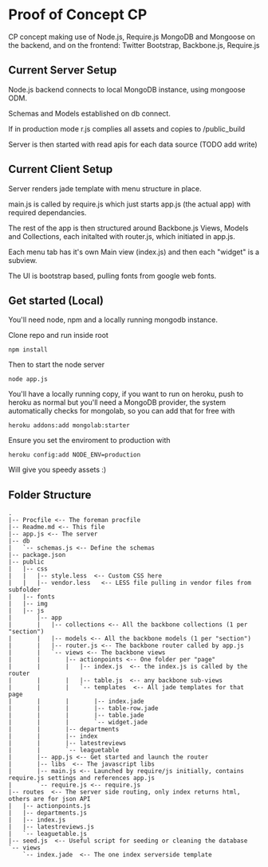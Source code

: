 Proof of Concept CP
===================

CP concept making use of Node.js, Require.js MongoDB and Mongoose on the backend, and on the frontend: Twitter Bootstrap, Backbone.js, Require.js


Current Server Setup
--------------------

Node.js backend connects to local MongoDB instance, using mongoose ODM.

Schemas and Models established on db connect.

If in production mode r.js complies all assets and copies to /public_build

Server is then started with read apis for each data source (TODO add write)


Current Client Setup
--------------------

Server renders jade template with menu structure in place.

main.js is called by require.js which just starts app.js (the actual app) with required dependancies.

The rest of the app is then structured around Backbone.js Views, Models and Collections, each initalted with router.js, which initiated in app.js.

Each menu tab has it's own Main view (index.js) and then each "widget" is a subview.

The UI is bootstrap based, pulling fonts from google web fonts.


Get started (Local)
-------------------

You'll need node, npm and a locally running mongodb instance.

Clone repo and run inside root

    npm install

Then to start the node server

    node app.js


You'll have a locally running copy, if you want to run on heroku, push to heroku as normal but you'll need a MongoDB provider, the system automatically checks for mongolab, so you can add that for free with

    heroku addons:add mongolab:starter

Ensure you set the enviroment to production with
    
    heroku config:add NODE_ENV=production

Will give you speedy assets :)

    
Folder Structure
----------------
    
    .
    |-- Procfile <-- The foreman procfile
    |-- Readme.md <-- This file
    |-- app.js <-- The server
    |-- db
    |   `-- schemas.js <-- Define the schemas
    |-- package.json
    |-- public
    |   |-- css
    |   |   |-- style.less  <-- Custom CSS here
    |   |   |-- vendor.less   <-- LESS file pulling in vendor files from subfolder
    |   |-- fonts
    |   |-- img
    |   |-- js
    |       |-- app
    |       |   |-- collections <-- All the backbone collections (1 per "section")
    |       |   |-- models <-- All the backbone models (1 per "section")
    |       |   |-- router.js <-- The backbone router called by app.js
    |       |   `-- views <-- The backbone views
    |       |       |-- actionpoints <-- One folder per "page"
    |       |       |   |-- index.js  <-- the index.js is called by the router
    |       |       |   |-- table.js  <-- any backbone sub-views
    |       |       |   `-- templates  <-- All jade templates for that page
    |       |       |       |-- index.jade
    |       |       |       |-- table-row.jade
    |       |       |       |-- table.jade
    |       |       |       `-- widget.jade
    |       |       |-- departments
    |       |       |-- index
    |       |       |-- latestreviews
    |       |       `-- leaguetable
    |       |-- app.js <-- Get started and launch the router
    |       |-- libs  <-- The javascript libs
    |       |-- main.js <-- Launched by require/js initially, contains require.js settings and references app.js
    |       `-- require.js <-- require.js
    |-- routes  <-- The server side routing, only index returns html, others are for json API
    |   |-- actionpoints.js
    |   |-- departments.js
    |   |-- index.js
    |   |-- latestreviews.js
    |   `-- leaguetable.js
    |-- seed.js  <-- Useful script for seeding or cleaning the database
    `-- views
        `-- index.jade  <-- The one index serverside template
    









